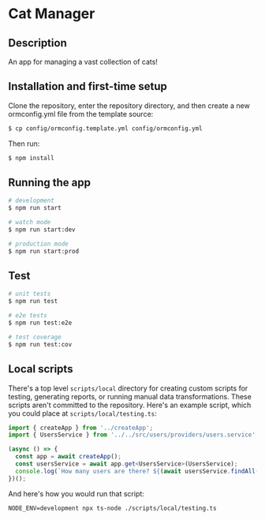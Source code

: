 # Cat Manager
## Description

An app for managing a vast collection of cats!

## Installation and first-time setup

Clone the repository, enter the repository directory, and then create a new ormconfig.yml file from the template source:

```bash
$ cp config/ormconfig.template.yml config/ormconfig.yml
```

Then run:

```bash
$ npm install
```

## Running the app

```bash
# development
$ npm run start

# watch mode
$ npm run start:dev

# production mode
$ npm run start:prod
```

## Test

```bash
# unit tests
$ npm run test

# e2e tests
$ npm run test:e2e

# test coverage
$ npm run test:cov
```

## Local scripts

There's a top level `scripts/local` directory for creating custom scripts for testing, generating reports, or running manual data transformations.  These scripts aren't committed to the repository. Here's an example script, which you could place at `scripts/local/testing.ts`:

```typescript
import { createApp } from '../createApp';
import { UsersService } from '../../src/users/providers/users.service';

(async () => {
  const app = await createApp();
  const usersService = await app.get<UsersService>(UsersService);
  console.log(`How many users are there? ${(await usersService.findAll()).length}`);
})();
```

And here's how you would run that script:
```
NODE_ENV=development npx ts-node ./scripts/local/testing.ts
```